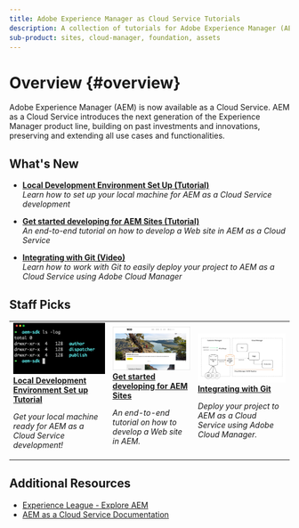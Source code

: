 ```yaml
---
title: Adobe Experience Manager as Cloud Service Tutorials
description: A collection of tutorials for Adobe Experience Manager (AEM) as a Cloud Service
sub-product: sites, cloud-manager, foundation, assets
---
```


# Overview {#overview}

Adobe Experience Manager (AEM) is now available as a Cloud Service. AEM as a Cloud Service introduces the next generation of the Experience Manager product line, building on past investments and innovations, preserving and extending all use cases and functionalities.

## What's New

* **[Local Development Environment Set Up (Tutorial)](./local-development-environment/overview.md)**
    <br>
    *Learn how to set up your local machine for AEM as a Cloud Service development*

* **[Get started developing for AEM Sites (Tutorial)](https://docs.adobe.com/content/help/en/experience-manager-learn/getting-started-wknd-tutorial-develop/overview.html)**
    <br>
    *An end-to-end tutorial on how to develop a Web site in AEM as a Cloud Service*

* **[Integrating with Git (Video)](https://docs.adobe.com/content/help/en/experience-manager-cloud-manager/using/managing-code/setup-cloud-manager-git-integration.html)**
    <br>
    *Learn how to work with Git to easily deploy your project to AEM as a Cloud Service using Adobe Cloud Manager*

## Staff Picks

<table>
   <td>
      <a href="./local-development-environment/overview.md">
      <img alt="Local Development Environment Set up Tutorial" src="./assets/overview/staff-pick__local-development-environment-set-up.png"/>
      </a>
      <div>
         <a href="./local-development-environment/overview.md">
         <strong>Local Development Environment Set up Tutorial</strong>
         </a>
      </div>
      <p>
         <em>Get your local machine ready for AEM as a Cloud Service development!</em>
      <p>
   </td>
   <td>
      <a href="https://docs.adobe.com/content/help/en/experience-manager-learn/getting-started-wknd-tutorial-develop/overview.html">
      <img alt="Getting started with AEM Sites development for AEM as a Cloud Service" src="./assets/overview/staff_pick__aem-sites-development-tutorial.png"/>
      </a>
      <div>
         <a href="https://docs.adobe.com/content/help/en/experience-manager-learn/getting-started-wknd-tutorial-develop/overview.html">
         <strong>Get started developing for AEM Sites</strong>
         </a>
      </div>
      <p>
         <em>An end-to-end tutorial on how to develop a Web site in AEM.</em>
      <p>
   </td>
   <td>
      <a href="https://docs.adobe.com/content/help/en/experience-manager-cloud-manager/using/managing-code/setup-cloud-manager-git-integration.html">
      <img alt="Integrating with Git" src="./assets/overview/staff_pick__integrating-with-git-video.png"/>
      </a>
      <div>
         <a href="https://docs.adobe.com/content/help/en/experience-manager-cloud-manager/using/managing-code/setup-cloud-manager-git-integration.html">
         <strong>Integrating with Git</strong>
         </a>
      </div>
      <p>
         <em>Deploy your project to AEM as a Cloud Service using Adobe Cloud Manager.</em>
      <p>
   </td>
</table>

## Additional Resources

* [Experience League - Explore AEM](https://experienceleague.adobe.com/#recommended/solutions/experience-manager)
* [AEM as a Cloud Service Documentation](https://docs.adobe.com/content/help/en/experience-manager-cloud-service-prerelease/using/overview/introduction.html)
